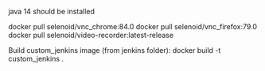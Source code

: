 java 14 should be installed

docker pull selenoid/vnc_chrome:84.0
docker pull selenoid/vnc_firefox:79.0
docker pull selenoid/video-recorder:latest-release

Build custom_jenkins image (from jenkins folder):
docker build -t custom_jenkins . 
